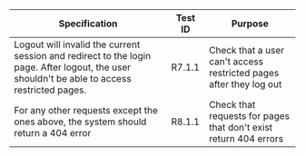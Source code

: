 | Specification                                                                                                                                | Test ID | Purpose                                                            |
|----------------------------------------------------------------------------------------------------------------------------------------------|---------|--------------------------------------------------------------------|
| Logout will invalid the current session and redirect to the login page. After logout, the user shouldn't be able to access restricted pages. | R7.1.1  | Check that a user can't access restricted pages after they log out |
| For any other requests except the ones above, the system should return a 404 error                                                           | R8.1.1  | Check that requests for pages that don't exist return 404 errors   |